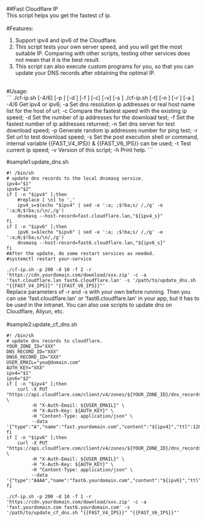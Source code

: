 ##Fast Cloudflare IP</br>
This script helps you get the fastest cf ip.</br>
</br>
#Features:</br>
1) Support ipv4 and ipv6 of the Cloudflare.</br>
2) This script tests your own server speed, and you will get the most suitable IP. Comparing with other scripts, testing other services does not mean that it is the best result.</br>
3) This script can also execute custom programs for you, so that you can update your DNS records after obtaining the optimal IP.</br>
</br>
#Usage:</br>
```
./cf-ip.sh [-4/6] [-p <num>] [-d <num>] [-f <num>] [-c] [-v] [-s <shell/command>]
./cf-ip.sh [-t] [-n <dns server>] [-r <url>] [-a <ip address/masquerade host list>]
    -4/6 Get ipv4 or ipv6;
    -a Set dns resolution ip addresses or real host name list for the host of url;
    -c Compare the fastest speed with the existing ip speed;
    -d Set the number of ip addresses for the download test;
    -f Set the fastest number of ip addresses returned;
    -n Set dns server for test download speed;
    -p Generate random ip addresses number for ping test;
    -r Set url to test download speed;
    -s Set the post execution shell or command, internal variable {{FAST_V4_IPS}} & {{FAST_V6_IPS}} can be used;
    -t Test current ip speed;
    -v Version of this script;
    -h Print help.
```
</br>

#sample1:update_dns.sh
```
#! /bin/sh
# update dns records to the local dnsmasq service.
ipv4="$1"
ipv6="$2"
if [ -n "$ipv4" ];then
	#replace [ \n] to ','
	ipv4_s=$(echo "$ipv4" | sed -e ':a; ;$!ba;s/ /,/g' -e ':a;N;$!ba;s/\n/,/g')
	dnsmasq --host-record=fast.cloudflare.lan,"${ipv4_s}"
fi
if [ -n "$ipv6" ];then
	ipv6_s=$(echo "$ipv6" | sed -e ':a; ;$!ba;s/ /,/g' -e ':a;N;$!ba;s/\n/,/g')
	dnsmasq --host-record=fast6.cloudflare.lan,"${ipv6_s}"
fi
#After the update, do some restart services as needed.
#systemctl restart your-service
```
`./cf-ip.sh -p 200 -d 10 -f 2 -r 'https://cdn.yourdomain.com/download/xxx.zip' -c -a 'fast.cloudflare.lan fast6.cloudflare.lan' -s '/path/to/update_dns.sh "{{FAST_V4_IPS}}" "{{FAST_V6_IPS}}"'`</br>
Replace parameters of -r and -s with your own before running. Then you can use 'fast.cloudflare.lan' or 'fast6.cloudflare.lan' in your app, but it has to be used in the intranet. You can also use scripts to update dns on Cloudflare, Aliyun, etc.</br>
</br>
#sample2:update_cf_dns.sh
```
#! /bin/sh
# update dns records to cloudflare.
YOUR_ZONE_ID="XXX"
DNS_RECORD_ID="XXX"
DNS6_RECORD_ID="XXX"
USER_EMAIL="you@domain.com"
AUTH_KEY="XXX"
ipv4="$1"
ipv6="$2"
if [ -n "$ipv4" ];then
	curl -X PUT "https://api.cloudflare.com/client/v4/zones/${YOUR_ZONE_ID}/dns_records/${DNS_RECORD_ID}" \
	     -H "X-Auth-Email: ${USER_EMAIL}" \
	     -H "X-Auth-Key: ${AUTH_KEY}" \
	     -H "Content-Type: application/json" \
	     --data '{"type":"A","name":"fast.yourdomain.com","content":"${ipv4}","ttl":120,"proxied":false}'
fi
if [ -n "$ipv6" ];then
	curl -X PUT "https://api.cloudflare.com/client/v4/zones/${YOUR_ZONE_ID}/dns_records/${DNS6_RECORD_ID}" \
	     -H "X-Auth-Email: ${USER_EMAIL}" \
	     -H "X-Auth-Key: ${AUTH_KEY}" \
	     -H "Content-Type: application/json" \
	     --data '{"type":"AAAA","name":"fast6.yourdomain.com","content":"${ipv6}","ttl":120,"proxied":false}'
fi
```
`./cf-ip.sh -p 200 -d 10 -f 1 -r 'https://cdn.yourdomain.com/download/xxx.zip' -c -a 'fast.yourdomain.com fast6.yourdomain.com' -s '/path/to/update_cf_dns.sh "{{FAST_V4_IPS}}" "{{FAST_V6_IPS}}"'`
